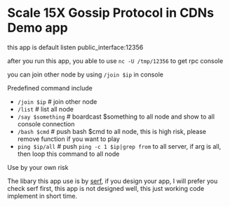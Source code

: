# Scale 15X Gossip Protocol in CDNs Demo app

this app is default listen public_interface:12356

after you run this app, you able to use `nc -U /tmp/12356` to get rpc console

you can join other node by using `/join $ip` in console

Predefined command include

- `/join $ip` # join other node
- `/list` # list all node
- `/say $something` # boardcast $something to all node and show to all console connection
- `/bash $cmd` # push bash $cmd to all node, this is high risk, please remove function if you want to play
- `ping $ip/all` # push `ping -c 1 $ip|grep from` to all server, if arg is all, then loop this command to all node

Use by your own risk

The libary this app use is by [serf](https://github.com/hashicorp/serf), if you design your app, I will prefer you check serf first, this app is not designed well, this just working code implement in short time.
